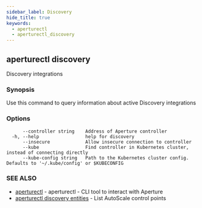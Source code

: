 ```yaml
---
sidebar_label: Discovery
hide_title: true
keywords:
  - aperturectl
  - aperturectl_discovery
---
```


## aperturectl discovery

Discovery integrations

### Synopsis

Use this command to query information about active Discovery integrations

### Options

```
      --controller string    Address of Aperture controller
  -h, --help                 help for discovery
      --insecure             Allow insecure connection to controller
      --kube                 Find controller in Kubernetes cluster, instead of connecting directly
      --kube-config string   Path to the Kubernetes cluster config. Defaults to '~/.kube/config' or $KUBECONFIG
```

### SEE ALSO

- [aperturectl](/reference/aperturectl/aperturectl.md) - aperturectl - CLI tool
  to interact with Aperture
- [aperturectl discovery entities](/reference/aperturectl/discovery/entities/entities.md) -
  List AutoScale control points
